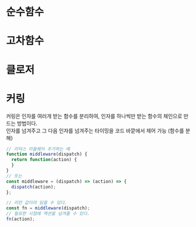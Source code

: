 

# 순수함수

# 고차함수

# 클로저

# 커링
커링은 인자를 여러개 받는 함수를 분리하여, 인자를 하나씩만 받는 함수의 체인으로 만드는 방법이다.  
인자를 넘겨주고 그 다음 인자를 넘겨주는 타이밍을 코드 바깥에서 제어 가능 (함수를 분해)  
```javascript
// 리덕스 미들웨어 추가하는 예
function middleware(dispatch) {
  return function(action) {
  }
}
// 또는
const middleware = (dispatch) => (action) => {
  dispatch(action);
};

// 리턴 값이라 담을 수 있다.
const fn = middleware(dispatch);
// 필요한 시점에 액션을 넘겨줄 수 있다.
fn(action);
```